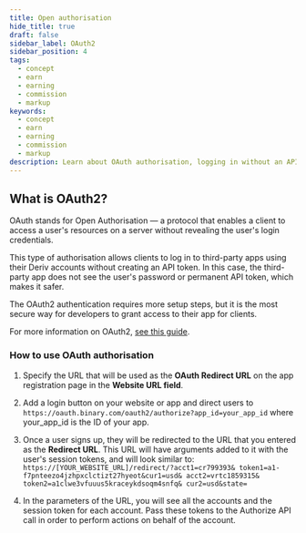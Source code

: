 ```yaml
---
title: Open authorisation
hide_title: true
draft: false
sidebar_label: OAuth2
sidebar_position: 4
tags:
  - concept
  - earn
  - earning
  - commission
  - markup
keywords:
  - concept
  - earn
  - earning
  - commission
  - markup
description: Learn about OAuth authorisation, logging in without an API token, and how you can use it to improve the user experience of your trading app.
---
```


## What is OAuth2?

OAuth stands for Open Authorisation — a protocol that enables a client to access a user's resources on a server without revealing the user's login credentials.

This type of authorisation allows clients to log in to third-party apps using their Deriv accounts without creating an API token. In this case, the third-party app does not see the user's password or permanent API token, which makes it safer.

The OAuth2 authentication requires more setup steps, but it is the most secure way for developers to grant access to their app for clients.

For more information on OAuth2, [see this guide](https://aaronparecki.com/oauth-2-simplified/).

### How to use OAuth authorisation

1. Specify the URL that will be used as the **OAuth Redirect URL** on the app registration page in the **Website URL field**.

2. Add a login button on your website or app and direct users to `https://oauth.binary.com/oauth2/authorize?app_id=your_app_id` where your_app_id is the ID of your app.

3. Once a user signs up, they will be redirected to the URL that you entered as the **Redirect URL**. This URL will have arguments added to it with the user's session tokens, and will look similar to: `https://[YOUR_WEBSITE_URL]/redirect/?acct1=cr799393& token1=a1-f7pnteezo4jzhpxclctizt27hyeot&cur1=usd& acct2=vrtc1859315& token2=a1clwe3vfuuus5kraceykdsoqm4snfq& cur2=usd&state=`

4. In the parameters of the URL, you will see all the accounts and the session token for each account. Pass these tokens to the Authorize API call in order to perform actions on behalf of the account.
